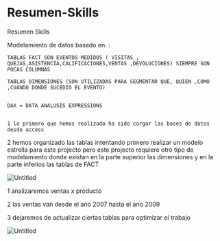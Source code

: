 # Resumen-Skills
Resumen Skills



Modelamiento de datos basado en. :  

    TABLAS FACT SON EVENTOS MEDIDOS ( VISITAS , QUEJAS,ASISTENCIA,CALIFICACIONES,VENTAS ,DEVOLUCIONES) SIEMPRE SON POCAS COLUMNAS

    TABLAS DIMENSIONES (SON UTILIZADAS PARA SEGMENTAR QUE, QUIEN ,COMO ,CUANDO DONDE SUCEDIO EL EVENTO)
    
    
    DAX = DATA ANALUSIS EXPRESSIONS 
    
    
    1 lo primero que hemos realizado ha sido cargar las bases de datos desde access

2 hemos organizado las tablas intentando primero realizar un modelo estrella para este projecto pero  este projecto requiere otro tipo de modelamiento donde existan en la parte superior las dimensiones y en la parte inferios las tablas de FACT


![Untitled](https://s3-us-west-2.amazonaws.com/secure.notion-static.com/4e4960f2-30b8-42b7-a1b8-3f1255b80c47/Untitled.png)

1 analizaremos ventas x producto

2 las ventas van desde el ano 2007 hasta el ano 2009

3 dejaremos de actualizar ciertas tablas para optimizar el trabajo 

![Untitled](https://s3-us-west-2.amazonaws.com/secure.notion-static.com/bc915466-9598-43a5-9cfb-df9279a04ac6/Untitled.png)






